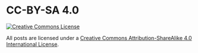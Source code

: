# CC-BY-SA 4.0

[<img alt="Creative Commons License" style="border-width:0" src="https://i.creativecommons.org/l/by-sa/4.0/88x31.png" />](http://creativecommons.org/licenses/by-sa/4.0/)

All posts are licensed under a
[Creative Commons Attribution-ShareAlike 4.0 International License](http://creativecommons.org/licenses/by-sa/4.0/).
